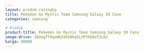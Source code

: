 ```yaml
---
layout: produk-casinghp
title: Pokemon Go Mystic Team Samsung Galaxy S9 Case
categories: samsung

# Produk
product-title: Pokemon Go Mystic Team Samsung Galaxy S9 Case
image-drive: 1bUagTT4qeWbS9X5Nkq5LnPYhQ8sTJckS
harga: 90000
---
```

